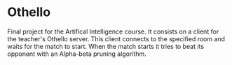 # Othello
Final project for the Artifical Intelligence course.
It consists on a client for the teacher's Othello server. This client connects to the specified room and waits for the match
to start. When the match starts it tries to beat its opponent with an Alpha-beta pruning algorithm.
